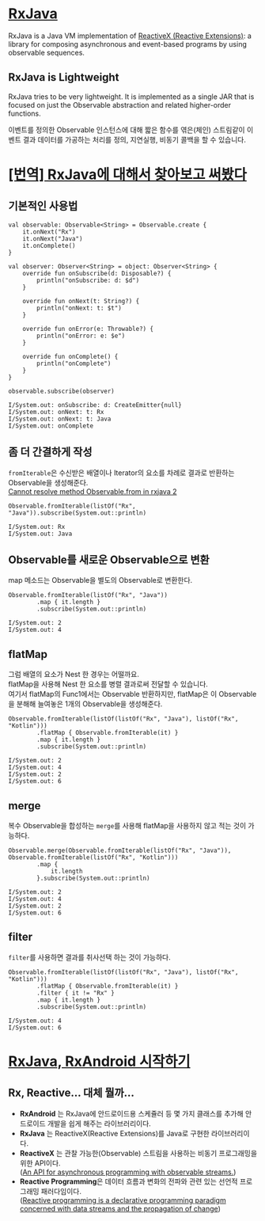 # [RxJava](https://github.com/ReactiveX/RxJava/wiki)
RxJava is a Java VM implementation of [ReactiveX (Reactive Extensions)](https://reactivex.io/): a library for composing asynchronous and event-based programs by using observable sequences.

## RxJava is Lightweight
RxJava tries to be very lightweight. It is implemented as a single JAR that is focused on just the Observable abstraction and related higher-order functions.  
  
이벤트를 정의한 Observable 인스턴스에 대해 짧은 함수를 엮은(체인) 스트림같이 이벤트 결과 데이터를 가공하는 처리를 정의, 지연실행, 비동기 콜백을 할 수 있습니다.  

# [[번역] RxJava에 대해서 찾아보고 써봤다](https://pluu.github.io/blog/rx/2015/04/29/rxjava/)
## 기본적인 사용법
```
val observable: Observable<String> = Observable.create {
    it.onNext("Rx")
    it.onNext("Java")
    it.onComplete()
}

val observer: Observer<String> = object: Observer<String> {
    override fun onSubscribe(d: Disposable?) {
        println("onSubscribe: d: $d")
    }

    override fun onNext(t: String?) {
        println("onNext: t: $t")
    }

    override fun onError(e: Throwable?) {
        println("onError: e: $e")
    }

    override fun onComplete() {
        println("onComplete")
    }
}

observable.subscribe(observer)
```
```
I/System.out: onSubscribe: d: CreateEmitter{null}
I/System.out: onNext: t: Rx
I/System.out: onNext: t: Java
I/System.out: onComplete
```
## 좀 더 간결하게 작성
`fromIterable`은 수신받은 배열이나 Iterator의 요소를 차례로 결과로 반환하는 Observable을 생성해준다.  
[Cannot resolve method Observable.from in rxjava 2](https://github.com/ReactiveX/RxJava/wiki/What's-different-in-2.0)
```
Observable.fromIterable(listOf("Rx", "Java")).subscribe(System.out::println)
```
```
I/System.out: Rx
I/System.out: Java
```
## Observable를 새로운 Observable으로 변환
map 메소드는 Observable을 별도의 Observable로 변환한다.
```
Observable.fromIterable(listOf("Rx", "Java"))
        .map { it.length }
        .subscribe(System.out::println)
```
```
I/System.out: 2
I/System.out: 4
```
## flatMap
그럼 배열의 요소가 Nest 한 경우는 어떨까요.  
flatMap을 사용해 Nest 한 요소를 병렬 결과로써 전달할 수 있습니다.  
여기서 flatMap의 Func1에서는 Observable 반환하지만, flatMap은 이 Observable을 분해해 늘여놓은 1개의 Observable을 생성해준다.
```
Observable.fromIterable(listOf(listOf("Rx", "Java"), listOf("Rx", "Kotlin")))
        .flatMap { Observable.fromIterable(it) }
        .map { it.length }
        .subscribe(System.out::println)  
```
```
I/System.out: 2
I/System.out: 4
I/System.out: 2
I/System.out: 6
```
## merge
복수 Observable을 합성하는 `merge`를 사용해 flatMap을 사용하지 않고 적는 것이 가능하다.
```
Observable.merge(Observable.fromIterable(listOf("Rx", "Java")), Observable.fromIterable(listOf("Rx", "Kotlin")))
        .map {
            it.length
        }.subscribe(System.out::println)
```
```
I/System.out: 2
I/System.out: 4
I/System.out: 2
I/System.out: 6
```
## filter
`filter`를 사용하면 결과를 취사선택 하는 것이 가능하다.
```
Observable.fromIterable(listOf(listOf("Rx", "Java"), listOf("Rx", "Kotlin")))
        .flatMap { Observable.fromIterable(it) }
        .filter { it != "Rx" }
        .map { it.length }
        .subscribe(System.out::println)
```
```
I/System.out: 4
I/System.out: 6
```

# [RxJava, RxAndroid 시작하기](https://blog.yena.io/studynote/2020/10/11/Android-RxJava(1).html)

## Rx, Reactive… 대체 뭘까…
* **RxAndroid** 는 RxJava에 안드로이드용 스케쥴러 등 몇 가지 클래스를 추가해 안드로이드 개발을 쉽게 해주는 라이브러리이다.
* **RxJava** 는 ReactiveX(Reactive Extensions)를 Java로 구현한 라이브러리이다.
* **ReactiveX** 는 관찰 가능한(Observable) 스트림을 사용하는 비동기 프로그래밍을 위한 API이다.  
([An API for asynchronous programming with observable streams.](http://reactivex.io/))
* **Reactive Programming**은 데이터 흐름과 변화의 전파와 관련 있는 선언적 프로그래밍 패러다임이다.  
([Reactive programming is a declarative programming paradigm concerned with data streams and the propagation of change](https://en.wikipedia.org/wiki/Reactive_programming))

